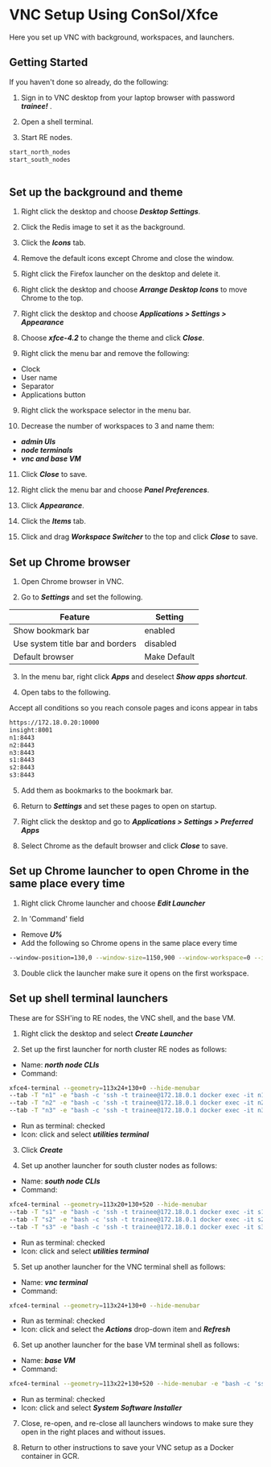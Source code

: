 # VNC Setup Using ConSol/Xfce

Here you set up VNC with background, workspaces, and launchers.

## Getting Started

If you haven't done so already, do the following:

1. Sign in to VNC desktop from your laptop browser with password ***trainee!*** .

2. Open a shell terminal.

3. Start RE nodes.

```bash
start_north_nodes
start_south_nodes
 
```

## Set up the background and theme

1. Right click the desktop and choose ***Desktop Settings***.

2. Click the Redis image to set it as the background.

3. Click the ***Icons*** tab.

4. Remove the default icons except Chrome and close the window.

4. Right click the Firefox launcher on the desktop and delete it.

5. Right click the desktop and choose ***Arrange Desktop Icons*** to move Chrome to the top.

6. Right click the desktop and choose ***Applications > Settings > Appearance***

7. Choose ***xfce-4.2*** to change the theme and click ***Close***.

8. Right click the menu bar and remove the following:
- Clock
- User name
- Separator
- Applications button

9. Right click the workspace selector in the menu bar.

10. Decrease the number of workspaces to 3 and name them:
- ***admin UIs***
- ***node terminals***
- ***vnc and base VM***

11. Click ***Close*** to save.

12. Right click the menu bar and choose ***Panel Preferences***.

13. Click ***Appearance***. 

14. Click the ***Items*** tab.

15. Click and drag ***Workspace Switcher*** to the top and click ***Close*** to save.

## Set up Chrome browser

1. Open Chrome browser in VNC.

2. Go to ***Settings*** and set the following.

Feature | Setting
---|---
Show bookmark bar | enabled
Use system title bar and borders | disabled
Default browser | Make Default

3. In the menu bar, right click ***Apps*** and deselect ***Show apps shortcut***.

4. Open tabs to the following.

Accept all conditions so you reach console pages and icons appear in tabs

```bash
https://172.18.0.20:10000
insight:8001
n1:8443
n2:8443
n3:8443
s1:8443
s2:8443
s3:8443
```

5. Add them as bookmarks to the bookmark bar.

6. Return to ***Settings*** and set these pages to open on startup.

7. Right click the desktop and go to ***Applications > Settings > Preferred Apps***

8. Select Chrome as the default browser and click ***Close*** to save.

## Set up Chrome launcher to open Chrome in the same place every time

1. Right click Chrome launcher and choose ***Edit Launcher***

2. In 'Command' field
- Remove ***U%***
- Add the following so Chrome opens in the same place every time

```bash
--window-position=130,0 --window-size=1150,900 --window-workspace=0 --ignore-certificate-errors -test-type
```

3. Double click the launcher make sure it opens on the first workspace.

## Set up shell terminal launchers

These are for SSH'ing to RE nodes, the VNC shell, and the base VM.

1. Right click the desktop and select ***Create Launcher***

2. Set up the first launcher for north cluster RE nodes as follows:
- Name: ***north node CLIs***
- Command:
```bash
xfce4-terminal --geometry=113x24+130+0 --hide-menubar
--tab -T "n1" -e "bash -c 'ssh -t trainee@172.18.0.1 docker exec -it n1 bash'"
--tab -T "n2" -e "bash -c 'ssh -t trainee@172.18.0.1 docker exec -it n2 bash'"
--tab -T "n3" -e "bash -c 'ssh -t trainee@172.18.0.1 docker exec -it n3 bash'"
```
- Run as terminal: checked
- Icon: click and select ***utilities terminal***

3. Click ***Create***

4. Set up another launcher for south cluster nodes as follows:
- Name: ***south node CLIs***
- Command:
```bash
xfce4-terminal --geometry=113x20+130+520 --hide-menubar
--tab -T "s1" -e "bash -c 'ssh -t trainee@172.18.0.1 docker exec -it s1 bash'"
--tab -T "s2" -e "bash -c 'ssh -t trainee@172.18.0.1 docker exec -it s2 bash'"
--tab -T "s3" -e "bash -c 'ssh -t trainee@172.18.0.1 docker exec -it s3 bash'"
```
- Run as terminal: checked
- Icon: click and select ***utilities terminal***

5. Set up another launcher for the VNC terminal shell as follows:
- Name: ***vnc terminal***
- Command: 
```bash
xfce4-terminal --geometry=113x24+130+0 --hide-menubar
```
- Run as terminal: checked
- Icon: click and select the ***Actions*** drop-down item and ***Refresh***

6. Set up another launcher for the base VM terminal shell as follows:
- Name: ***base VM***
- Command:
```bash
xfce4-terminal --geometry=113x22+130+520 --hide-menubar -e "bash -c 'ssh -t trainee@172.18.0.1'"
```
- Run as terminal: checked
- Icon: click and select ***System Software Installer***

7. Close, re-open, and re-close all launchers windows to make sure they open in the right places and without issues.

8. Return to other instructions to save your VNC setup as a Docker container in GCR.
